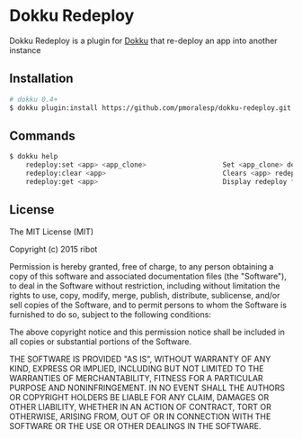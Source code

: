 # Dokku Redeploy

Dokku Redeploy is a plugin for [Dokku](https://github.com/progrium/dokku) that re-deploy an app into another instance

## Installation

```sh
# dokku 0.4+
$ dokku plugin:install https://github.com/pmoralesp/dokku-redeploy.git
```

## Commands

```sh
$ dokku help
    redeploy:set <app> <app_clone>                   Set <app_clone> deploy when deploy <app>
    redeploy:clear <app>                             Clears <app> redeploy
    redeploy:get <app>                               Display redeploy for <app>
```

## License

The MIT License (MIT)

Copyright (c) 2015 ribot

Permission is hereby granted, free of charge, to any person obtaining a copy
of this software and associated documentation files (the "Software"), to deal
in the Software without restriction, including without limitation the rights
to use, copy, modify, merge, publish, distribute, sublicense, and/or sell
copies of the Software, and to permit persons to whom the Software is
furnished to do so, subject to the following conditions:

The above copyright notice and this permission notice shall be included in
all copies or substantial portions of the Software.

THE SOFTWARE IS PROVIDED "AS IS", WITHOUT WARRANTY OF ANY KIND, EXPRESS OR
IMPLIED, INCLUDING BUT NOT LIMITED TO THE WARRANTIES OF MERCHANTABILITY,
FITNESS FOR A PARTICULAR PURPOSE AND NONINFRINGEMENT. IN NO EVENT SHALL THE
AUTHORS OR COPYRIGHT HOLDERS BE LIABLE FOR ANY CLAIM, DAMAGES OR OTHER
LIABILITY, WHETHER IN AN ACTION OF CONTRACT, TORT OR OTHERWISE, ARISING FROM,
OUT OF OR IN CONNECTION WITH THE SOFTWARE OR THE USE OR OTHER DEALINGS IN THE
SOFTWARE.
